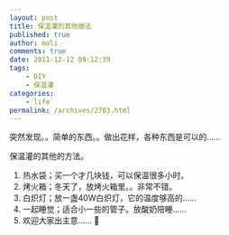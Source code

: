 ```yaml
---
layout: post
title: 保温灌的其他做法
published: true
author: moli
comments: true
date: 2011-12-12 09:12:39
tags:
    - DIY
    - 保温灌
categories:
    - life
permalink: /archives/2783.html
---
```

突然发现。。简单的东西。。做出花样，各种东西是可以的……

保温灌的其他的方法。

  1. 热水袋；买一个才几块钱，可以保温很多小时。
  2. 烤火箱；冬天了，放烤火箱里。。非常不错。
  3. 白炽灯；放一盏40W白炽灯，它的温度够高的……
  4. 一起睡觉；适合小一些的管子。放酸奶陪睡……
  5. 欢迎大家出主意…… 🙂